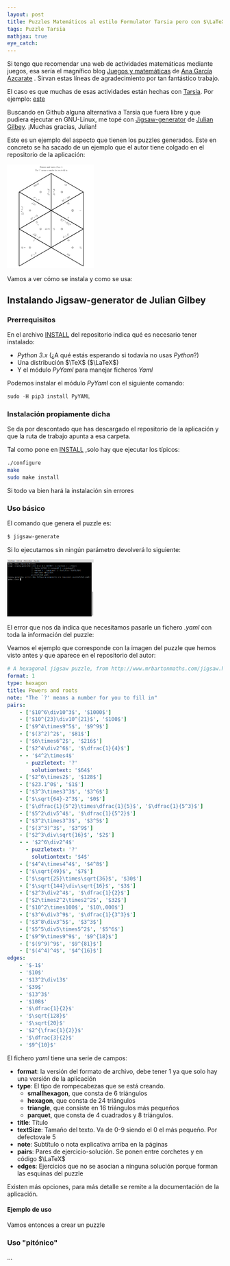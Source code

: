 ```yaml
---
layout: post
title: Puzzles Matemáticos al estilo Formulator Tarsia pero con $\LaTeX$ y Python
tags: Puzzle Tarsia
mathjax: true
eye_catch: 
---
```


Si tengo que recomendar una web de actividades matemáticas mediante juegos, esa sería el magnífico blog [Juegos y matemáticas](https://anagarciaazcarate.wordpress.com/) de [Ana García Azcarate](https://anagarciaazcarate.wordpress.com/author/anagarciaazcarate/) . Sirvan estas líneas de agradecimiento por tan fantástico trabajo.

El caso es que muchas de esas actividades están hechas con [Tarsia]( http://www.mmlsoft.com/index.php/products/tarsia). Por ejemplo: [este](https://anagarciaazcarate.wordpress.com/2018/11/20/puzle-hexagonal-de-las-rectas-paralelas/)

Buscando en Github alguna alternativa a Tarsia que fuera libre y que pudiera ejecutar en GNU-Linux, me topé con [Jigsaw-generator](https://github.com/juliangilbey/jigsaw-generator) de [Julian Gilbey](https://github.com/juliangilbey). ¡Muchas gracias, Julian!

Este es un ejemplo del aspecto que tienen los puzzles generados. Este en concreto se ha sacado de un ejemplo que el autor tiene colgado en el repositorio de la aplicación:

<img src="/assets/img/ejemplo_jigsaw.png" width="40%">

Vamos a ver cómo se instala y como se usa:

## Instalando Jigsaw-generator de Julian Gilbey

### Prerrequisitos

En el archivo [INSTALL](https://github.com/juliangilbey/jigsaw-generator/blob/master/INSTALL) del repositorio indica qué es necesario tener instalado:

* *Python 3.x* (¿A qué  estás esperando si todavía no usas *Python*?)
* Una distribución $\TeX$ ($\LaTeX$)
* Y el módulo *PyYaml* para manejar ficheros *Yaml*

Podemos instalar el módulo *PyYaml* con el siguiente comando:

```python
sudo -H pip3 install PyYAML
```

### Instalación propiamente dicha

Se da por descontado que has descargado el repositorio de la aplicación y que la ruta de trabajo apunta a esa carpeta.

Tal como pone en [INSTALL](https://github.com/juliangilbey/jigsaw-generator/blob/master/INSTALL) ,solo hay que ejecutar los típicos:

```bash
./configure
make
sudo make install
```

Si todo va bien hará la instalación sin errores

### Uso básico

El comando que genera el puzzle es:

```bash
$ jigsaw-generate
```

Si lo ejecutamos sin ningún parámetro devolverá lo siguiente:

<img src="/assets/img/cmd_jigsaw.png" width="40%">

El error que nos da indica que necesitamos pasarle un fichero *.yaml* con toda la información del puzzle:

Veamos el ejemplo que corresponde con la imagen del puzzle que hemos visto antes y que aparece en el repositorio del autor:

```yaml
# A hexagonal jigsaw puzzle, from http://www.mrbartonmaths.com/jigsaw.htm
format: 1
type: hexagon
title: Powers and roots
note: "The `?' means a number for you to fill in"
pairs:
    - ['$10^6\div10^3$', '$1000$']
    - ['$10^{23}\div10^{21}$', '$100$']
    - ['$9^4\times9^5$', '$9^9$']
    - ['$(3^2)^2$', '$81$']
    - ['$6\times6^2$', '$216$']
    - ['$2^4\div2^6$', '$\dfrac{1}{4}$']
    - - '$4^2\times4$'
      - puzzletext: '?'
        solutiontext: '$64$'
    - ['$2^6\times2$', '$128$']
    - ['$23.1^0$', '$1$']
    - ['$3^3\times3^3$', '$3^6$']
    - ['$\sqrt{64}-2^3$', '$0$']
    - ['$\dfrac{1}{5^2}\times\dfrac{1}{5}$', '$\dfrac{1}{5^3}$']
    - ['$5^2\div5^4$', '$\dfrac{1}{5^2}$']
    - ['$3^2\times3^3$', '$3^5$']
    - ['$(3^3)^3$', '$3^9$']
    - ['$2^3\div\sqrt{16}$', '$2$']
    - - '$2^6\div2^4$'
      - puzzletext: '?'
        solutiontext: '$4$'
    - ['$4^4\times4^4$', '$4^8$']
    - ['$\sqrt{49}$', '$7$']
    - ['$\sqrt{25}\times\sqrt{36}$', '$30$']
    - ['$\sqrt{144}\div\sqrt{16}$', '$3$']
    - ['$2^3\div2^4$', '$\dfrac{1}{2}$']
    - ['$2\times2^2\times2^2$', '$32$']
    - ['$10^2\times100$', '$10\,000$']
    - ['$3^6\div3^9$', '$\dfrac{1}{3^3}$']
    - ['$3^8\div3^5$', '$3^3$']
    - ['$5^5\div5\times5^2$', '$5^6$']
    - ['$9^9\times9^9$', '$9^{18}$']
    - ['$(9^9)^9$', '$9^{81}$']
    - ['$(4^4)^4$', '$4^{16}$']
edges:
    - '$-1$'
    - '$10$'
    - '$13^2\div13$'
    - '$39$'
    - '$13^3$'
    - '$108$'
    - '$\dfrac{1}{2}$'
    - '$\sqrt{128}$'
    - '$\sqrt{20}$'
    - '$2^{\frac{1}{2}}$'
    - '$\dfrac{3}{2}$'
	- '$9^{10}$'
```

El fichero *yaml* tiene una serie de campos:

* **format**: la versión del formato de archivo, debe tener 1 ya que solo hay una versión de la aplicación
* **type**: El tipo de rompecabezas que se está creando.
	* **smallhexagon**, que consta de 6 triángulos
	* **hexagon**, que consta de 24 triángulos
	* **triangle**,  que consiste en 16 triángulos más pequeños
	* **parquet**, que consta de 4 cuadrados y 8 triángulos.
* **title**: Título
* **textSize**: Tamaño del texto. Va de 0-9 siendo el 0 el más pequeño. Por defectovale 5
* **note**: Subtítulo o nota explicativa arriba en la páginas
* **pairs**: Pares de ejercicio-solución. Se ponen entre corchetes y en código $\LaTeX$
* **edges**: Ejercicios que no se asocian a ninguna solución porque forman las esquinas del puzzle

Existen más opciones, para más detalle se remite a la documentación de la aplicación.

#### Ejemplo de uso

Vamos entonces a crear un puzzle

### Uso "pitónico"

...